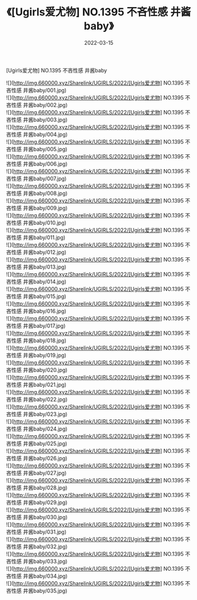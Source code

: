 ﻿---
layout: post
title:  《[Ugirls爱尤物] NO.1395 不吝性感 井酱baby》
date:   2022-03-15
img: http://img.660000.xyz/Sharelink/UGIRLS/2022/[Ugirls爱尤物] NO.1395 不吝性感 井酱baby/000.jpg
categories: [美女, 清纯, 唯美]
---

[Ugirls爱尤物] NO.1395 不吝性感 井酱baby

 ![](http://img.660000.xyz/Sharelink/UGIRLS/2022/[Ugirls爱尤物] NO.1395 不吝性感 井酱baby/001.jpg) <br>![](http://img.660000.xyz/Sharelink/UGIRLS/2022/[Ugirls爱尤物] NO.1395 不吝性感 井酱baby/002.jpg) <br>![](http://img.660000.xyz/Sharelink/UGIRLS/2022/[Ugirls爱尤物] NO.1395 不吝性感 井酱baby/003.jpg) <br>![](http://img.660000.xyz/Sharelink/UGIRLS/2022/[Ugirls爱尤物] NO.1395 不吝性感 井酱baby/004.jpg) <br>![](http://img.660000.xyz/Sharelink/UGIRLS/2022/[Ugirls爱尤物] NO.1395 不吝性感 井酱baby/005.jpg) <br>![](http://img.660000.xyz/Sharelink/UGIRLS/2022/[Ugirls爱尤物] NO.1395 不吝性感 井酱baby/006.jpg) <br>![](http://img.660000.xyz/Sharelink/UGIRLS/2022/[Ugirls爱尤物] NO.1395 不吝性感 井酱baby/007.jpg) <br>![](http://img.660000.xyz/Sharelink/UGIRLS/2022/[Ugirls爱尤物] NO.1395 不吝性感 井酱baby/008.jpg) <br>![](http://img.660000.xyz/Sharelink/UGIRLS/2022/[Ugirls爱尤物] NO.1395 不吝性感 井酱baby/009.jpg) <br>![](http://img.660000.xyz/Sharelink/UGIRLS/2022/[Ugirls爱尤物] NO.1395 不吝性感 井酱baby/010.jpg) <br>![](http://img.660000.xyz/Sharelink/UGIRLS/2022/[Ugirls爱尤物] NO.1395 不吝性感 井酱baby/011.jpg) <br>![](http://img.660000.xyz/Sharelink/UGIRLS/2022/[Ugirls爱尤物] NO.1395 不吝性感 井酱baby/012.jpg) <br>![](http://img.660000.xyz/Sharelink/UGIRLS/2022/[Ugirls爱尤物] NO.1395 不吝性感 井酱baby/013.jpg) <br>![](http://img.660000.xyz/Sharelink/UGIRLS/2022/[Ugirls爱尤物] NO.1395 不吝性感 井酱baby/014.jpg) <br>![](http://img.660000.xyz/Sharelink/UGIRLS/2022/[Ugirls爱尤物] NO.1395 不吝性感 井酱baby/015.jpg) <br>![](http://img.660000.xyz/Sharelink/UGIRLS/2022/[Ugirls爱尤物] NO.1395 不吝性感 井酱baby/016.jpg) <br>![](http://img.660000.xyz/Sharelink/UGIRLS/2022/[Ugirls爱尤物] NO.1395 不吝性感 井酱baby/017.jpg) <br>![](http://img.660000.xyz/Sharelink/UGIRLS/2022/[Ugirls爱尤物] NO.1395 不吝性感 井酱baby/018.jpg) <br>![](http://img.660000.xyz/Sharelink/UGIRLS/2022/[Ugirls爱尤物] NO.1395 不吝性感 井酱baby/019.jpg) <br>![](http://img.660000.xyz/Sharelink/UGIRLS/2022/[Ugirls爱尤物] NO.1395 不吝性感 井酱baby/020.jpg) <br>![](http://img.660000.xyz/Sharelink/UGIRLS/2022/[Ugirls爱尤物] NO.1395 不吝性感 井酱baby/021.jpg) <br>![](http://img.660000.xyz/Sharelink/UGIRLS/2022/[Ugirls爱尤物] NO.1395 不吝性感 井酱baby/022.jpg) <br>![](http://img.660000.xyz/Sharelink/UGIRLS/2022/[Ugirls爱尤物] NO.1395 不吝性感 井酱baby/023.jpg) <br>![](http://img.660000.xyz/Sharelink/UGIRLS/2022/[Ugirls爱尤物] NO.1395 不吝性感 井酱baby/024.jpg) <br>![](http://img.660000.xyz/Sharelink/UGIRLS/2022/[Ugirls爱尤物] NO.1395 不吝性感 井酱baby/025.jpg) <br>![](http://img.660000.xyz/Sharelink/UGIRLS/2022/[Ugirls爱尤物] NO.1395 不吝性感 井酱baby/026.jpg) <br>![](http://img.660000.xyz/Sharelink/UGIRLS/2022/[Ugirls爱尤物] NO.1395 不吝性感 井酱baby/027.jpg) <br>![](http://img.660000.xyz/Sharelink/UGIRLS/2022/[Ugirls爱尤物] NO.1395 不吝性感 井酱baby/028.jpg) <br>![](http://img.660000.xyz/Sharelink/UGIRLS/2022/[Ugirls爱尤物] NO.1395 不吝性感 井酱baby/029.jpg) <br>![](http://img.660000.xyz/Sharelink/UGIRLS/2022/[Ugirls爱尤物] NO.1395 不吝性感 井酱baby/030.jpg) <br>![](http://img.660000.xyz/Sharelink/UGIRLS/2022/[Ugirls爱尤物] NO.1395 不吝性感 井酱baby/031.jpg) <br>![](http://img.660000.xyz/Sharelink/UGIRLS/2022/[Ugirls爱尤物] NO.1395 不吝性感 井酱baby/032.jpg) <br>![](http://img.660000.xyz/Sharelink/UGIRLS/2022/[Ugirls爱尤物] NO.1395 不吝性感 井酱baby/033.jpg) <br>![](http://img.660000.xyz/Sharelink/UGIRLS/2022/[Ugirls爱尤物] NO.1395 不吝性感 井酱baby/034.jpg) <br>![](http://img.660000.xyz/Sharelink/UGIRLS/2022/[Ugirls爱尤物] NO.1395 不吝性感 井酱baby/035.jpg) <br>